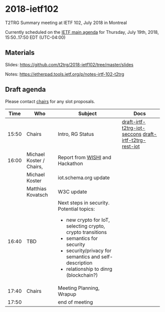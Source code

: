 # 2018-ietf102
T2TRG Summary meeting at IETF 102, July 2018 in Montreal

Currently scheduled on the [IETF main agenda][] for Thursday,
July 19th, 2018, 15:50..17:50 EDT (UTC-04:00)

[IETF main agenda]: https://tools.ietf.org/agenda/102/#102-thu-1550-t2trg
[DT-Main]: https://datatracker.ietf.org/meeting/102/agenda.html#t2trg

## Materials

Slides: <https://github.com/t2trg/2018-ietf102/tree/master/slides>

Notes: <https://etherpad.tools.ietf.org/p/notes-irtf-102-t2trg>

## Draft agenda

Please contact [chairs][] for any slot proposals.

|  Time | Who                      | Subject                              | Docs                                                                            |
|-------|--------------------------|--------------------------------------|---------------------------------------------------------------------------------|
| 15:50 | Chairs                   | Intro, RG Status                     | [draft-irtf-t2trg-iot-seccons][seccons] [draft-irtf-t2trg-rest-iot][restiot] |
| 16:00 | Michael Koster / Chairs, | Report from [WISHI][] and Hackathon  |                                                                                 |
|       | Michael Koster           | iot.schema.org update                |                                                                                 |
|       | Matthias Kovatsch        | W3C update                           |                                                                                 |
| 16:40 | TBD                      | Next steps in security. Potential topics: <ul><li>new crypto for IoT, selecting crypto, crypto transitions</li><li>semantics for security</li><li>security/privacy for semantics and self-description</li><li>relationship to dinrg (blockchain?)</li></ul> |                                                                                 |
| 17:40 | Chairs                   | Meeting Planning, Wrapup             |                                                                                 |
| 17:50 |                          | end of meeting                       |                                                                                 |

[WISHI]: https://github.com/t2trg/wishi/wiki/Agenda-items
[seccons]: https://tools.ietf.org/html/draft-irtf-t2trg-iot-seccons-15
[restiot]: https://tools.ietf.org/html/draft-irtf-t2trg-rest-iot-01
[OCF]: https://github.com/t2trg/2018-03-ocf
[chairs]: mailto:t2trg-chairs@irtf.org

